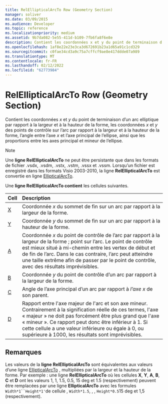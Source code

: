 ```yaml
---
title: RelEllipticalArcTo Row (Geometry Section)
manager: soliver
ms.date: 03/09/2015
ms.audience: Developer
ms.topic: reference
ms.localizationpriority: medium
ms.assetid: 9b7da082-5e55-411d-b109-7fb6fa8f6e8e
description: Contient les coordonnées x et y du point de terminaison d’un arc elliptique par rapport à la largeur et à la hauteur de la forme, les coordonnées x et y des points de contrôle sur l’arc par rapport à la largeur et à la hauteur de la forme, l’angle entre l’axe x et l’axe principal de l’ellipse, ainsi que les proportions entre les axes principal et mineur de l’ellipse.
ms.openlocfilehash: 1af8e22e23e3ca3d672691b23a1d65a91c1cd329
ms.sourcegitcommit: c0fae34cd3a9c75a7cffcf9ae8e417ddde07a989
ms.translationtype: MT
ms.contentlocale: fr-FR
ms.lasthandoff: 02/12/2022
ms.locfileid: "62773984"
---
```

# <a name="relellipticalarcto-row-geometry-section"></a>RelEllipticalArcTo Row (Geometry Section)

Contient les coordonnées  *x*  et  *y*  du point de terminaison d’un arc elliptique par rapport à la largeur et à la hauteur de la forme, les coordonnées  *x*  et  *y*  des points de contrôle sur l’arc par rapport à la largeur et à la hauteur de la forme, l’angle entre l’axe  *x*  et l’axe principal de l’ellipse, ainsi que les proportions entre les axes principal et mineur de l’ellipse. 
  
> [!NOTE]
> Une **ligne RelEllipticalArcTo** ne peut être persistante que dans les formats de fichier .vsdx, .vsdm, .vstx, .vstm, .vssx et .vssm. Lorsqu’un fichier est enregistré dans les formats Visio 2003-2010, la ligne **RelEllipticalArcTo** est convertie en ligne [EllipticalArcTo](ellipticalarcto-row-geometry-section.md). 
  
Une **ligne RelEllipticalArcTo contient** les cellules suivantes. 
  
|**Cell**|**Description**|
|:-----|:-----|
|[X](x-cell-geometry-section.md) <br/> |Coordonnée *x*  du sommet de fin sur un arc par rapport à la largeur de la forme. |
|[Y](y-cell-geometry-section.md) <br/> |Coordonnée *y*  du sommet de fin sur un arc par rapport à la hauteur de la forme. |
|[A](a-cell-geometry-section.md) <br/> |Coordonnée *x*  du point de contrôle de l’arc par rapport à la largeur de la forme ; point sur l’arc. Le point de contrôle est mieux situé à mi-chemin entre les vertex de début et de fin de l’arc. Dans le cas contraire, l’arc peut atteindre une taille extrême afin de passer par le point de contrôle, avec des résultats imprévisibles. |
|[B](b-cell-geometry-section.md) <br/> |Coordonnée *y*  du point de contrôle d’un arc par rapport à la largeur de la forme. |
|[C](c-cell-geometry-section.md) <br/> |Angle de l’axe principal d’un arc par rapport à  *l’axe x*  de son parent. |
|[D](d-cell-geometry-section.md) <br/> |Rapport entre l'axe majeur de l'arc et son axe mineur. Contrairement à la signification réelle de ces termes, l'axe « majeur » ne doit pas forcément être plus grand que l'axe « mineur ». Ce rapport peut donc être inférieur à 1. Si cette cellule a une valeur inférieure ou égale à 0, ou supérieure à 1000, les résultats sont imprévisibles. |
   
## <a name="remarks"></a>Remarques

Les valeurs de la **ligne RelEllipticalArcTo** sont équivalentes aux valeurs d’une ligne [EllipticalArcTo](ellipticalarcto-row-geometry-section.md) , multipliées par la largeur et la hauteur de la forme. Par exemple : une ligne **RelEllipticalArcTo** où les cellules **X**, **Y**, **A**, **B**, **C** et **D** ont les valeurs 1, 1, 1.5, 0.5, 15 deg et 1.5 (respectivement) peuvent être remplacées par une ligne **EllipticalArcTo** avec les formules `Width*1``Height*1'`de cellule , `Width*1.5`, , , `Height*0.5`15 deg et 1,5 (respectivement).
  

